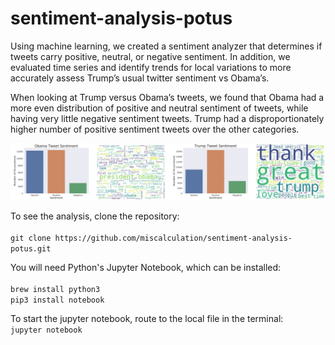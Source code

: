 # sentiment-analysis-potus

Using machine learning, we created a sentiment analyzer that determines if tweets carry positive, neutral, or negative sentiment. In addition, we evaluated time series and identify trends for local variations to more accurately assess Trump’s usual twitter sentiment vs Obama’s.

When looking at Trump versus Obama’s tweets, we found that Obama had a more even distribution of positive and neutral sentiment of tweets, while having very little negative sentiment tweets. Trump had a disproportionately higher number of positive sentiment tweets over the other categories.

![Screenshot](Obama_Trump.png)    

To see the analysis, clone the repository: <br><br>
```git clone https://github.com/miscalculation/sentiment-analysis-potus.git```
    
You will need Python's Jupyter Notebook, which can be installed:<br><br>
```brew install python3```<br>
```pip3 install notebook```

To start the jupyter notebook, route to the local file in the terminal:<br>
```jupyter notebook```


